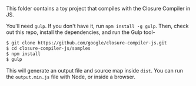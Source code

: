 This folder contains a toy project that compiles with the Closure Compiler in JS.

You'll need `gulp`.
If you don't have it, run `npm install -g gulp`.
Then, check out this repo, install the dependencies, and run the Gulp tool-

```bash
$ git clone https://github.com/google/closure-compiler-js.git
$ cd closure-compiler-js/samples
$ npm install
$ gulp
```

This will generate an output file and source map inside `dist`.
You can run the `output.min.js` file with Node, or inside a browser.